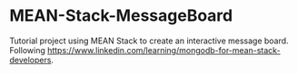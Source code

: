 # MEAN-Stack-MessageBoard
Tutorial project using MEAN Stack to create an interactive message board. Following https://www.linkedin.com/learning/mongodb-for-mean-stack-developers.
